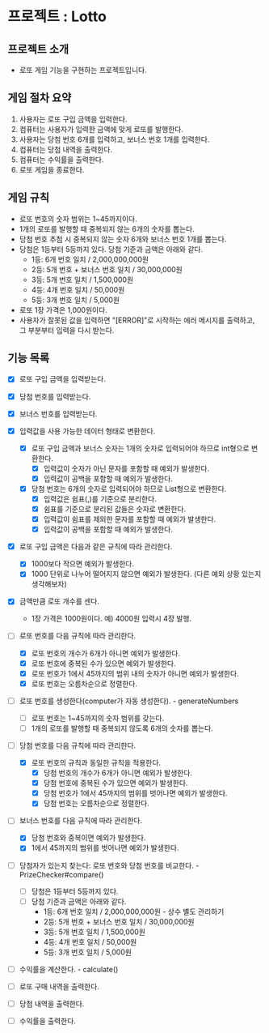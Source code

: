 # 프로젝트 : Lotto

## 프로젝트 소개
- 로또 게임 기능을 구현하는 프로젝트입니다.

## 게임 절차 요약
1. 사용자는 로또 구입 금액을 입력한다.
2. 컴퓨터는 사용자가 입력한 금액에 맞게 로또를 발행한다.
3. 사용자는 당첨 번호 6개를 입력하고, 보너스 번호 1개를 입력한다.
5. 컴퓨터는 당첨 내역을 출력한다.
6. 컴퓨터는 수익률을 출력한다.
7. 로또 게임을 종료한다.

## 게임 규칙
- 로또 번호의 숫자 범위는 1~45까지이다.
- 1개의 로또를 발행할 때 중복되지 않는 6개의 숫자를 뽑는다.
- 당첨 번호 추첨 시 중복되지 않는 숫자 6개와 보너스 번호 1개를 뽑는다.
- 당첨은 1등부터 5등까지 있다. 당첨 기준과 금액은 아래와 같다.
  - 1등: 6개 번호 일치 / 2,000,000,000원
  - 2등: 5개 번호 + 보너스 번호 일치 / 30,000,000원
  - 3등: 5개 번호 일치 / 1,500,000원
  - 4등: 4개 번호 일치 / 50,000원
  - 5등: 3개 번호 일치 / 5,000원
- 로또 1장 가격은 1,000원이다.
- 사용자가 잘못된 값을 입력하면 "[ERROR]"로 시작하는 에러 메시지를 출력하고, 그 부분부터 입력을 다시 받는다.

## 기능 목록

- [x] 로또 구입 금액을 입력받는다.
- [x] 당첨 번호를 입력받는다.
- [x] 보너스 번호를 입력받는다.

- [x] 입력값을 사용 가능한 데이터 형태로 변환한다.
  - [x] 로또 구입 금액과 보너스 숫자는 1개의 숫자로 입력되어야 하므로 int형으로 변환한다.
    - [x] 입력값이 숫자가 아닌 문자를 포함할 때 예외가 발생한다.
    - [x] 입력값이 공백을 포함할 때 예외가 발생한다.
  - [x] 당첨 번호는 6개의 숫자로 입력되어야 하므로 List<Integer>형으로 변환한다.
    - [x] 입력값은 쉼표(,)를 기준으로 분리한다.
    - [x] 쉼표를 기준으로 분리된 값들은 숫자로 변환한다.
    - [x] 입력값이 쉼표를 제외한 문자를 포함할 때 예외가 발생한다.
    - [x] 입력값이 공백을 포함할 때 예외가 발생한다.

- [x] 로또 구입 금액은 다음과 같은 규칙에 따라 관리한다.
  - [x] 1000보다 작으면 예외가 발생한다.
  - [x] 1000 단위로 나누어 떨어지지 않으면 예외가 발생한다. (다른 예외 상황 있는지 생각해보자)
- [x] 금액만큼 로또 개수를 센다.
  - 1장 가격은 1000원이다. 예) 4000원 입력시 4장 발행.

- [ ] 로또 번호를 다음 규칙에 따라 관리한다.
  - [x] 로또 번호의 개수가 6개가 아니면 예외가 발생한다.
  - [x] 로또 번호에 중복된 수가 있으면 예외가 발생한다.
  - [x] 로또 번호가 1에서 45까지의 범위 내의 숫자가 아니면 예외가 발생한다.
  - [x] 로또 번호는 오름차순으로 정렬한다.

- [ ] 로또 번호를 생성한다(computer가 자동 생성한다). - generateNumbers
  - [ ] 로또 번호는 1~45까지의 숫자 범위를 갖는다.
  - [ ] 1개의 로또를 발행할 때 중복되지 않도록 6개의 숫자를 뽑는다.

- [ ] 당첨 번호를 다음 규칙에 따라 관리한다.
  - [x] 로또 번호의 규칙과 동일한 규칙을 적용한다.
    - [x] 당첨 번호의 개수가 6개가 아니면 예외가 발생한다.
    - [x] 당첨 번호에 중복된 수가 있으면 예외가 발생한다.
    - [x] 당첨 번호가 1에서 45까지의 범위를 벗어나면 예외가 발생한다.
    - [x] 당첨 번호는 오름차순으로 정렬한다.
- [ ] 보너스 번호를 다음 규칙에 따라 관리한다.
  - [x] 당첨 번호와 중복이면 예외가 발생한다.
  - [x] 1에서 45까지의 범위를 벗어나면 예외가 발생한다.

- [ ] 당첨자가 있는지 찾는다: 로또 번호와 당첨 번호를 비교한다. - PrizeChecker#compare()
  - [ ] 당첨은 1등부터 5등까지 있다.
  - [ ] 당첨 기준과 금액은 아래와 같다.
    - 1등: 6개 번호 일치 / 2,000,000,000원 - 상수 별도 관리하기
    - 2등: 5개 번호 + 보너스 번호 일치 / 30,000,000원
    - 3등: 5개 번호 일치 / 1,500,000원
    - 4등: 4개 번호 일치 / 50,000원
    - 5등: 3개 번호 일치 / 5,000원
- [ ] 수익률을 계산한다. - calculate()

- [ ] 로또 구매 내역을 출력한다.
- [ ] 당첨 내역을 출력한다.
- [ ] 수익률을 출력한다.